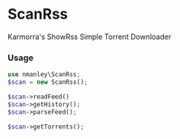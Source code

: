 # ScanRss

Karmorra's ShowRss Simple Torrent Downloader

### Usage
```php
use nmanley\ScanRss;
$scan = new ScanRss();

$scan->readFeed()
$scan->getHistory();
$scan->parseFeed();

$scan->getTorrents();
```